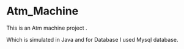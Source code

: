 # Atm_Machine
This is an  Atm machine project .

Which is simulated in Java
and for Database I used Mysql database.


